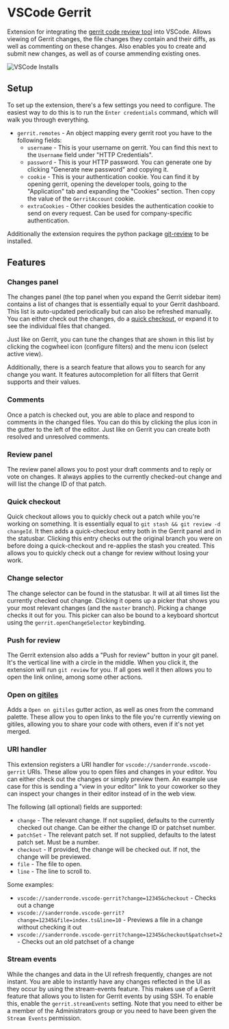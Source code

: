 # VSCode Gerrit

Extension for integrating the [gerrit code review tool](https://www.gerritcodereview.com/) into VSCode. Allows viewing of Gerrit changes, the file changes they contain and their diffs, as well as commenting on these changes. Also enables you to create and submit new changes, as well as of course ammending existing ones.

![VSCode Installs](https://img.shields.io/vscode-marketplace/i/sanderronde.vscode--gerrit.svg?label=VSCode%20Marketplace%20Installs)

## Setup

To set up the extension, there's a few settings you need to configure. The easiest way to do this is to run the `Enter credentials` command, which will walk you through everything.

-   `gerrit.remotes` - An object mapping every gerrit root you have to the following fields:
    -   `username` - This is your username on gerrit. You can find this next to the `Username` field under "HTTP Credentials".
    -   `password` - This is your HTTP password. You can generate one by clicking "Generate new password" and copying it.
    -   `cookie` - This is your authentication cookie. You can find it by opening gerrit, opening the developer tools, going to the "Application" tab and expanding the "Cookies" section. Then copy the value of the `GerritAccount` cookie.
    -   `extraCookies` - Other cookies besides the authentication cookie to send on every request. Can be used for company-specific authentication.

Additionally the extension requires the python package [git-review](https://pypi.org/project/git-review/) to be installed.

## Features

### Changes panel

The changes panel (the top panel when you expand the Gerrit sidebar item) contains a list of changes that is essentially equal to your Gerrit dashboard. This list is auto-updated periodically but can also be refreshed manually. You can either check out the changes, do a [quick checkout](#Quick-checkout), or expand it to see the individual files that changed.

Just like on Gerrit, you can tune the changes that are shown in this list by clicking the cogwheel icon (configure filters) and the menu icon (select active view).

Additionally, there is a search feature that allows you to search for any change you want. It features autocompletion for all filters that Gerrit supports and their values.

### Comments

Once a patch is checked out, you are able to place and respond to comments in the changed files. You can do this by clicking the plus icon in the gutter to the left of the editor. Just like on Gerrit you can create both resolved and unresolved comments.

### Review panel

The review panel allows you to post your draft comments and to reply or vote on changes. It always applies to the currently checked-out change and will list the change ID of that patch.

### Quick checkout

Quick checkout allows you to quickly check out a patch while you're working on something. It is essentially equal to `git stash && git review -d changeId`. It then adds a quick-checkout entry both in the Gerrit panel and in the statusbar. Clicking this entry checks out the original branch you were on before doing a quick-checkout and re-applies the stash you created. This allows you to quickly check out a change for review without losing your work.

### Change selector

The change selector can be found in the statusbar. It will at all times list the currently checked out change. Clicking it opens up a picker that shows you your most relevant changes (and the `master` branch). Picking a change checks it out for you. This picker can also be bound to a keyboard shortcut using the `gerrit.openChangeSelector` keybinding.

### Push for review

The Gerrit extension also adds a "Push for review" button in your git panel. It's the vertical line with a circle in the middle. When you click it, the extension will run `git review` for you. If all goes well it then allows you to open the link online, among some other actions.

### Open on [gitiles](https://gerrit.googlesource.com/gitiles/)

Adds a `Open on gitiles` gutter action, as well as ones from the command palette. These allow you to open links to the file you're currently viewing on gitiles, allowing you to share your code with others, even if it's not yet merged.

### URI handler

This extension registers a URI handler for `vscode://sanderronde.vscode-gerrit` URIs. These allow you to open files and changes in your editor. You can either check out the changes or simply preview them. An example use case for this is sending a "view in your editor" link to your coworker so they can inspect your changes in their editor instead of in the web view.

The following (all optional) fields are supported:

-   `change` - The relevant change. If not supplied, defaults to the currently checked out change. Can be either the change ID or patchset number.
-   `patchSet` - The relevant patch set. If not supplied, defaults to the latest patch set. Must be a number.
-   `checkout` - If provided, the change will be checked out. If not, the change will be previewed.
-   `file` - The file to open.
-   `line` - The line to scroll to.

Some examples:

-   `vscode://sanderronde.vscode-gerrit?change=12345&checkout` - Checks out a change
-   `vscode://sanderronde.vscode-gerrit?change=12345&file=index.ts&line=10` - Previews a file in a change without checking it out
-   `vscode://sanderronde.vscode-gerrit?change=12345&checkout&patchset=2` - Checks out an old patchset of a change

### Stream events

While the changes and data in the UI refresh frequently, changes are not instant. You are able to instantly have any changes reflected in the UI as they occur by using the stream-events feature. This makes use of a Gerrit feature that allows you to listen for Gerrit events by using SSH. To enable this, enable the `gerrit.streamEvents` setting. Note that you need to either be a member of the Administrators group or you need to have been given the `Stream Events` permission.

